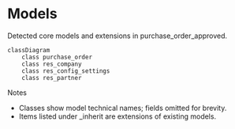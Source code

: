 # Models

Detected core models and extensions in purchase_order_approved.

```mermaid
classDiagram
    class purchase_order
    class res_company
    class res_config_settings
    class res_partner
```

Notes
- Classes show model technical names; fields omitted for brevity.
- Items listed under _inherit are extensions of existing models.
